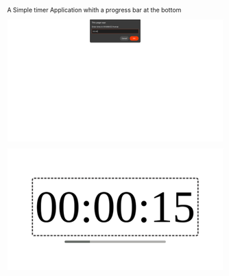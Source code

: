 A Simple timer Application whith a progress bar at the bottom

![alt text](image.png)

![alt text](image-2.png)